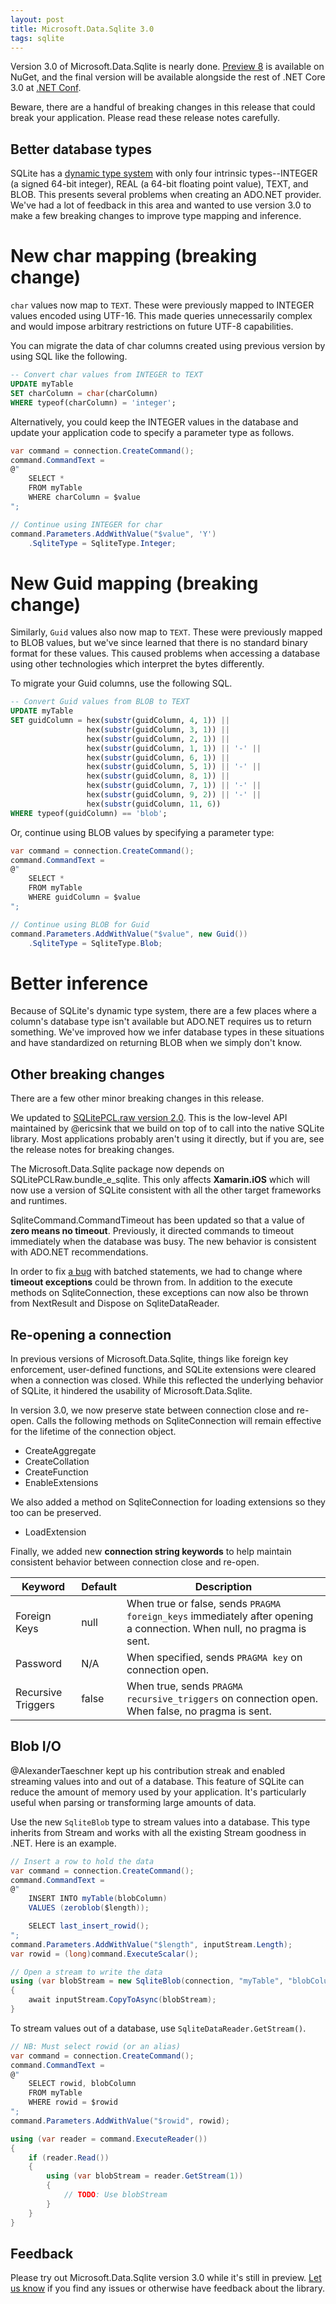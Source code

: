 ```yaml
---
layout: post
title: Microsoft.Data.Sqlite 3.0
tags: sqlite
---
```


Version 3.0 of Microsoft.Data.Sqlite is nearly done. [Preview 8][1] is available on NuGet, and the final version will be
available alongside the rest of .NET Core 3.0 at [.NET Conf][2].

Beware, there are a handful of breaking changes in this release that could break your application. Please read these
release notes carefully.

Better database types
---------------------

SQLite has a [dynamic type system][3] with only four intrinsic types--INTEGER (a signed 64-bit integer), REAL (a 64-bit
floating point value), TEXT, and BLOB. This presents several problems when creating an ADO.NET provider. We've had a lot
of feedback in this area and wanted to use version 3.0 to make a few breaking changes to improve type mapping and
inference.

New char mapping (breaking change)
================

`char` values now map to `TEXT`. These were previously mapped to INTEGER values encoded using UTF-16. This made queries
unnecessarily complex and would impose arbitrary restrictions on future UTF-8 capabilities.

You can migrate the data of char columns created using previous version by using SQL like the following.

``` sql
-- Convert char values from INTEGER to TEXT
UPDATE myTable
SET charColumn = char(charColumn)
WHERE typeof(charColumn) = 'integer';
```

Alternatively, you could keep the INTEGER values in the database and update your application code to specify a parameter
type as follows.

``` cs
var command = connection.CreateCommand();
command.CommandText =
@"
    SELECT *
    FROM myTable
    WHERE charColumn = $value
";

// Continue using INTEGER for char
command.Parameters.AddWithValue("$value", 'Y')
    .SqliteType = SqliteType.Integer;
```

New Guid mapping (breaking change)
================

Similarly, `Guid` values also now map to `TEXT`. These were previously mapped to BLOB values, but we've since learned
that there is no standard binary format for these values. This caused problems when accessing a database using other
technologies which interpret the bytes differently.

To migrate your Guid columns, use the following SQL.

``` sql
-- Convert Guid values from BLOB to TEXT
UPDATE myTable
SET guidColumn = hex(substr(guidColumn, 4, 1)) ||
                 hex(substr(guidColumn, 3, 1)) ||
                 hex(substr(guidColumn, 2, 1)) ||
                 hex(substr(guidColumn, 1, 1)) || '-' ||
                 hex(substr(guidColumn, 6, 1)) ||
                 hex(substr(guidColumn, 5, 1)) || '-' ||
                 hex(substr(guidColumn, 8, 1)) ||
                 hex(substr(guidColumn, 7, 1)) || '-' ||
                 hex(substr(guidColumn, 9, 2)) || '-' ||
                 hex(substr(guidColumn, 11, 6))
WHERE typeof(guidColumn) == 'blob';
```

Or, continue using BLOB values by specifying a parameter type:

``` csharp
var command = connection.CreateCommand();
command.CommandText =
@"
    SELECT *
    FROM myTable
    WHERE guidColumn = $value
";

// Continue using BLOB for Guid
command.Parameters.AddWithValue("$value", new Guid())
    .SqliteType = SqliteType.Blob;
```

Better inference
================

Because of SQLite's dynamic type system, there are a few places where a column's database type isn't available but
ADO.NET requires us to return something. We've improved how we infer database types in these situations and have
standardized on returning BLOB when we simply don't know.

Other breaking changes
----------------------

There are a few other minor breaking changes in this release.

We updated to [SQLitePCL.raw version 2.0][4]. This is the low-level API maintained by @ericsink that we build on top of
to call into the native SQLite library. Most applications probably aren't using it directly, but if you are, see the
release notes for breaking changes.

The Microsoft.Data.Sqlite package now depends on SQLitePCLRaw.bundle_e_sqlite. This only affects **Xamarin.iOS** which
will now use a version of SQLite consistent with all the other target frameworks and runtimes.

SqliteCommand.CommandTimeout has been updated so that a value of **zero means no timeout**. Previously, it directed
commands to timeout immediately when the database was busy. The new behavior is consistent with ADO.NET recommendations.

In order to fix [a bug][5] with batched statements, we had to change where **timeout exceptions** could be thrown from.
In addition to the execute methods on SqliteConnection, these exceptions can now also be thrown from NextResult and
Dispose on SqliteDataReader.

Re-opening a connection
-----------------------

In previous versions of Microsoft.Data.Sqlite, things like foreign key enforcement, user-defined functions, and SQLite
extensions were cleared when a connection was closed. While this reflected the underlying behavior of SQLite, it
hindered the usability of Microsoft.Data.Sqlite.

In version 3.0, we now preserve state between connection close and re-open. Calls the following methods on
SqliteConnection will remain effective for the lifetime of the connection object.

* CreateAggregate
* CreateCollation
* CreateFunction
* EnableExtensions

We also added a method on SqliteConnection for loading extensions so they too can be preserved.

* LoadExtension

Finally, we added new **connection string keywords** to help maintain consistent behavior between connection close and
re-open.

| Keyword            | Default | Description                                                                           |
| ------------------ | ------- | ------------------------------------------------------------------------------------- |
| Foreign Keys       | null    | When true or false, sends `PRAGMA foreign_keys` immediately after opening a connection. When null, no pragma is sent. |
| Password           | N/A     | When specified, sends `PRAGMA key` on connection open.                                |
| Recursive Triggers | false   | When true, sends `PRAGMA recursive_triggers` on connection open. When false, no pragma is sent. |

Blob I/O
--------

@AlexanderTaeschner kept up his contribution streak and enabled streaming values into and out of a database. This
feature of SQLite can reduce the amount of memory used by your application. It's particularly useful when parsing or
transforming large amounts of data.

Use the new `SqliteBlob` type to stream values into a database. This type inherits from Stream and works with all the
existing Stream goodness in .NET. Here is an example.

``` csharp
// Insert a row to hold the data
var command = connection.CreateCommand();
command.CommandText =
@"
    INSERT INTO myTable(blobColumn)
    VALUES (zeroblob($length));

    SELECT last_insert_rowid();
";
command.Parameters.AddWithValue("$length", inputStream.Length);
var rowid = (long)command.ExecuteScalar();

// Open a stream to write the data
using (var blobStream = new SqliteBlob(connection, "myTable", "blobColumn", rowid))
{
    await inputStream.CopyToAsync(blobStream);
}
```

To stream values out of a database, use `SqliteDataReader.GetStream()`.

``` csharp
// NB: Must select rowid (or an alias)
var command = connection.CreateCommand();
command.CommandText =
@"
    SELECT rowid, blobColumn
    FROM myTable
    WHERE rowid = $rowid
";
command.Parameters.AddWithValue("$rowid", rowid);

using (var reader = command.ExecuteReader())
{
    if (reader.Read())
    {
        using (var blobStream = reader.GetStream(1))
        {
            // TODO: Use blobStream
        }
    }
}
```

Feedback
--------

Please try out Microsoft.Data.Sqlite version 3.0 while it's still in preview. [Let us know][6] if you find any issues or
otherwise have feedback about the library.


  [1]: https://www.nuget.org/packages/Microsoft.Data.SQLite/3.0.0-preview8.19405.11
  [2]: https://www.dotnetconf.net/
  [3]: https://www.sqlite.org/datatype3.html
  [4]: https://github.com/ericsink/SQLitePCL.raw/blob/master/v2.md
  [5]: https://github.com/aspnet/EntityFrameworkCore/issues/13830
  [6]: https://github.com/aspnet/EntityFrameworkCore/issues/new
